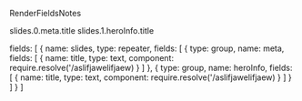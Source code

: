 RenderFieldsNotes

slides.0.meta.title
slides.1.heroInfo.title

fields: [
 {
  name: slides,
  type: repeater,
  fields: [
   {
    type: group,
    name: meta,
    fields: [
     {
      name: title,
      type: text,
      component: require.resolve('/aslifjawelifjaew)
     }
    ]
   },
   {
    type: group,
    name: heroInfo,
    fields: [
     {
      name: title,
      type: text,
      component: require.resolve('/aslifjawelifjaew)
     }
    ]
   }
  ]
 }
]
